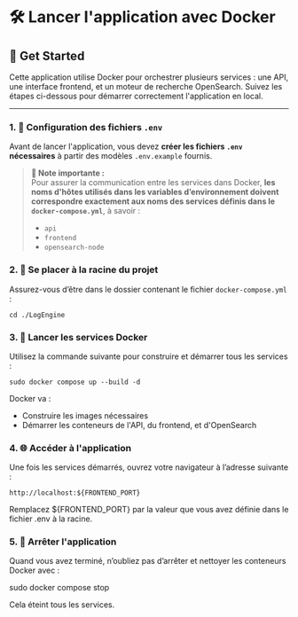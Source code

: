 # 🛠️ Lancer l'application avec Docker

## 🚀 Get Started

Cette application utilise Docker pour orchestrer plusieurs services : une API, une interface frontend, et un moteur de recherche OpenSearch. Suivez les étapes ci-dessous pour démarrer correctement l'application en local.

---

### 1. 📄 Configuration des fichiers `.env`

Avant de lancer l'application, vous devez **créer les fichiers `.env` nécessaires** à partir des modèles `.env.example` fournis.



> **📝 Note importante :**  
> Pour assurer la communication entre les services dans Docker, **les noms d'hôtes utilisés dans les variables d’environnement doivent correspondre exactement aux noms des services définis dans le `docker-compose.yml`**, à savoir :
> - `api`
> - `frontend`
> - `opensearch-node`


### 2. 📁 Se placer à la racine du projet

Assurez-vous d’être dans le dossier contenant le fichier `docker-compose.yml` :


    cd ./LogEngine

### 3. 🧱 Lancer les services Docker

Utilisez la commande suivante pour construire et démarrer tous les services :

    sudo docker compose up --build -d

Docker va :

- Construire les images nécessaires
- Démarrer les conteneurs de l'API, du frontend, et d'OpenSearch
    

### 4. 🌐 Accéder à l'application

Une fois les services démarrés, ouvrez votre navigateur à l’adresse suivante :

    http://localhost:${FRONTEND_PORT}

Remplacez ${FRONTEND_PORT} par la valeur que vous avez définie dans le fichier .env à la racine.

### 5. 🛑 Arrêter l'application

Quand vous avez terminé, n’oubliez pas d’arrêter et nettoyer les conteneurs Docker avec :


sudo docker compose stop

Cela éteint tous les services.

